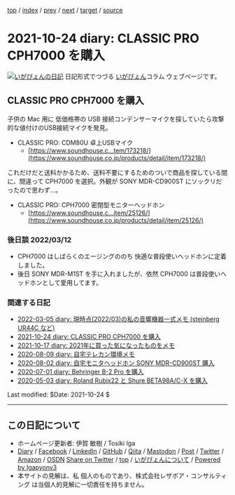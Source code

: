 [top](../index.html) 
 / [index](index.html) 
 / [prev](ig211023.html) 
 / [next](../2022/ig220305.html) 
 / [target](https://www.igapyon.jp/igapyon/diary/2021/ig211024.html) 
 / [source](https://github.com/igapyon/diary/blob/master/2021/ig211024.src.md) 

2021-10-24 diary: CLASSIC PRO CPH7000 を購入
=====================================================================================================
[![いがぴょんの日記](https://www.igapyon.jp/igapyon/diary/images/iga200306s.jpg "いがぴょん")](https://www.igapyon.jp/igapyon/diary/memo/memoigapyon.html) 日記形式でつづる [いがぴょん](https://www.igapyon.jp/igapyon/diary/memo/memoigapyon.html)コラム ウェブページです。

## CLASSIC PRO CPH7000 を購入

子供の Mac 用に 低価格帯の USB 接続コンデンサーマイクを探していたら攻撃的な値付けのUSB接続マイクを発見。

* CLASSIC PRO: CDM80U 卓上USBマイク
    * [https://www.soundhouse.c...tem/173218/](https://www.soundhouse.co.jp/products/detail/item/173218/)

これだけだと送料かかるため、送料不要にするためのついで商品を探している間に、間違って CPH7000 を選択。外観が SONY MDR-CD900ST にソックリだったので思わず...。

* CLASSIC PRO: CPH7000 密閉型モニターヘッドホン
    * [https://www.soundhouse.c...item/25126/](https://www.soundhouse.co.jp/products/detail/item/25126/)

### 後日談 2022/03/12

- CPH7000 はしばらくのエージングののち 快適な普段使いヘッドホンに定着しました。
- 後日 SONY MDR-M1ST を手に入れましたが、依然 CPH7000 は普段使いヘッドホンとして愛用してます。

### 関連する日記

- [2022-03-05 diary: 現時点(2022/03)の私の音響機器一式メモ (steinberg UR44C など)](https://www.igapyon.jp/igapyon/diary/2022/ig220305.html)
- [2021-10-24 diary: CLASSIC PRO CPH7000 を購入](https://www.igapyon.jp/igapyon/diary/2021/ig211024.html)
- [2021-10-17 diary: 2021年に買った気になったものをメモ](https://www.igapyon.jp/igapyon/diary/2021/ig211017.html)
- [2020-08-09 diary: 自宅テレカン環境メモ](https://www.igapyon.jp/igapyon/diary/2020/ig200809.html)
- [2020-08-02 diary: 自宅モニタヘッドホン SONY MDR-CD900ST 購入](https://www.igapyon.jp/igapyon/diary/2020/ig200802.html)
- [2020-07-01 diary: Behringer B-2 Pro を購入](https://www.igapyon.jp/igapyon/diary/2020/ig200701.html)
- [2020-05-03 diary: Roland Rubix22 と Shure BETA98A/C-X を購入](https://www.igapyon.jp/igapyon/diary/2020/ig200503.html)

Last modified: $Date: 2021-10-24 $


----------------------------------------------------------------------------------------------------

## この日記について

* ホームページ更新者: 伊賀 敏樹 / Tosiki Iga
* [Diary](https://www.igapyon.jp/igapyon/diary/) / [Facebook](https://www.facebook.com/igapyon) / [LinkedIn](https://www.linkedin.com/in/toshikiiga) / [GitHub](https://github.com/igapyon) / [Qiita](https://qiita.com/igapyon) / [Mastodon](https://social.vivaldi.net/@igapyon) / [Post](https://post.news/igapyon) / [Twitter](https://twitter.com/ToshikiIga) / [Amazon](https://www.amazon.co.jp/%E4%BC%8A%E8%B3%80-%E6%95%8F%E6%A8%B9/e/B004LTQWCQ) / [OSDN](https://ja.osdn.net/users/iga/)
[Share on Twitter](https://twitter.com/intent/tweet?hashtags=igapyon%2Cdiary%2C%E3%81%84%E3%81%8C%E3%81%B4%E3%82%87%E3%82%93&text=CLASSIC+PRO+CPH7000+%E3%82%92%E8%B3%BC%E5%85%A5&url=https%3A%2F%2Fwww.igapyon.jp%2Figapyon%2Fdiary%2F2021%2Fig211024.html) / [top](../index.html) / [いがぴょんについて](https://www.igapyon.jp/igapyon/diary/memo/memoigapyon.html) / [Powered by Igapyonv3](https://github.com/igapyon/igapyonv3)
* 本サイトの見解は、私 個人のものであり、株式会社レザボア・コンサルティング は当個人的見解に一切責任を持ちません。 
